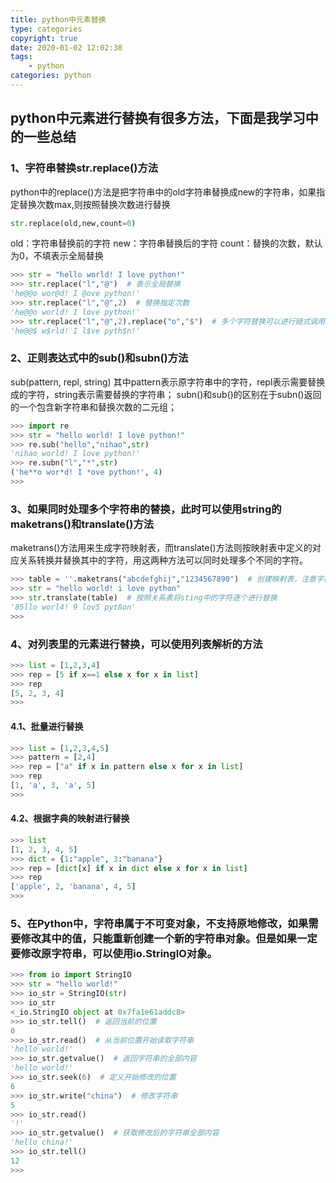 ```yaml
---
title: python中元素替换
type: categories
copyright: true
date: 2020-01-02 12:02:38
tags:
    - python
categories: python
---
```


## python中元素进行替换有很多方法，下面是我学习中的一些总结

### 1、字符串替换str.replace()方法

python中的replace()方法是把字符串中的old字符串替换成new的字符串，如果指定替换次数max,则按照替换次数进行替换
```python
str.replace(old,new,count=0)
```
<!--more-->

old：字符串替换前的字符
new：字符串替换后的字符
count：替换的次数，默认为0，不填表示全局替换

```python
>>> str = "hello world! I love python!"
>>> str.replace("l","@")  # 表示全局替换
'he@@o wor@d! I @ove python!'
>>> str.replace("l","@",2)  # 替换指定次数
'he@@o world! I love python!'
>>> str.replace("l","@",2).replace("o","$")  # 多个字符替换可以进行链式调用replace()方法
'he@@$ w$rld! I l$ve pyth$n!'
```

### 2、正则表达式中的sub()和subn()方法
sub(pattern, repl, string)
其中pattern表示原字符串中的字符，repl表示需要替换成的字符，string表示需要替换的字符串；
subn()和sub()的区别在于subn()返回的一个包含新字符串和替换次数的二元组；

```python
>>> import re
>>> str = "hello world! I love python!"
>>> re.sub("hello","nihao",str)  
'nihao world! I love python!'
>>> re.subn("l","*",str)
('he**o wor*d! I *ove python!', 4)
>>> 
```
### 3、如果同时处理多个字符串的替换，此时可以使用string的maketrans()和translate()方法

maketrans()方法用来生成字符映射表，而translate()方法则按映射表中定义的对应关系转换并替换其中的字符，用这两种方法可以同时处理多个不同的字符。

```python
>>> table = ''.maketrans("abcdefghij","1234567890")  # 创建映射表，注意字符串的长度要一致，达到一一对应的目的
>>> str = "hello world! i love python"
>>> str.translate(table)  # 按照关系表将sting中的字符逐个进行替换
'85llo worl4! 9 lov5 pyt8on'
>>> 
```
### 4、对列表里的元素进行替换，可以使用列表解析的方法

```python
>>> list = [1,2,3,4]
>>> rep = [5 if x==1 else x for x in list]
>>> rep
[5, 2, 3, 4]
>>> 

```

#### 4.1、批量进行替换

```python
>>> list = [1,2,3,4,5]
>>> pattern = [2,4]
>>> rep = ["a" if x in pattern else x for x in list]
>>> rep
[1, 'a', 3, 'a', 5]
>>> 

```
#### 4.2、根据字典的映射进行替换

```python
>>> list
[1, 2, 3, 4, 5]
>>> dict = {1:"apple", 3:"banana"}
>>> rep = [dict[x] if x in dict else x for x in list]
>>> rep
['apple', 2, 'banana', 4, 5]
>>> 

```

### 5、在Python中，字符串属于不可变对象，不支持原地修改，如果需要修改其中的值，只能重新创建一个新的字符串对象。但是如果一定要修改原字符串，可以使用io.StringIO对象。

```python
>>> from io import StringIO
>>> str = "hello world!" 
>>> io_str = StringIO(str)
>>> io_str
<_io.StringIO object at 0x7fa1e61addc8>
>>> io_str.tell()  # 返回当前的位置
0
>>> io_str.read()  # 从当前位置开始读取字符串
'hello world!'
>>> io_str.getvalue()  # 返回字符串的全部内容
'hello world!'
>>> io_str.seek(6)  # 定义开始修改的位置
6
>>> io_str.write("china")  # 修改字符串
5
>>> io_str.read()
'!'
>>> io_str.getvalue()  # 获取修改后的字符串全部内容
'hello china!'
>>> io_str.tell() 
12
>>> 

```

